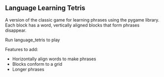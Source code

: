 Language Learning Tetris
------------------------

A version of the classic game for learning phrases using the pygame library.  
Each block has a word, vertically aligned blocks that form phrases disappear.

Run language_tetris to play

Features to add:
- Horizontally align words to make phrases
- Blocks conform to a grid
- Longer phrases